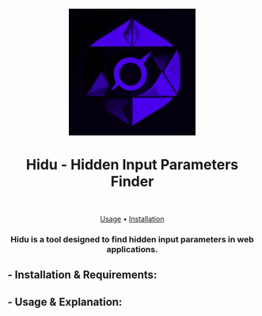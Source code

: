 <p align="center">
  <img src="https://raw.githubusercontent.com/Eklavya-11/Hidu/main/assets/Hidu.jpeg">
</p>
<h1 align="center">Hidu - Hidden Input Parameters Finder</h1> <br>

<p align="center">
  <a href="#--usage--explanation">Usage</a> •
  <a href="#--installation--requirements">Installation</a>
</p>
<h3 align="center">Hidu is a tool designed to find hidden input parameters in web applications.</h3>



## - Installation & Requirements:



## - Usage & Explanation:
